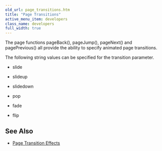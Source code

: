 ```yaml
---
old_url: page_transitions.htm
title: "Page Transitions"
active_menu_item: developers
class_name: developers
full_width: true
---
```



The page functions pageBack(), pageJump(), pageNext() and pagePrevious() all provide the ability to specify animated page transitions.

The following string values can be specified for the transition parameter.

 - slide

 - slideup

 - slidedown

 - pop

 - fade

 - flip

## See Also

 - [Page Transition Effects](/developers/documentation/product-guide/mobile-apps-sites/page-transition-effects)

